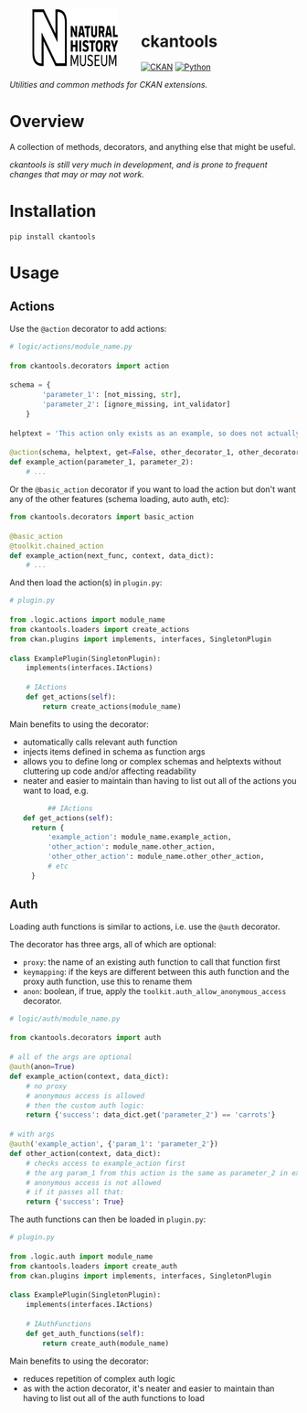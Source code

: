 <img src="https://raw.githubusercontent.com/NaturalHistoryMuseum/ckantools/main/.github/nhm-logo.svg" align="left" width="150px" height="100px" hspace="40"/>

# ckantools

[![CKAN](https://img.shields.io/badge/ckan-2.9.5-orange.svg?style=flat-square)](https://github.com/ckan/ckan)
[![Python](https://img.shields.io/badge/python-3.6%20%7C%203.7%20%7C%203.8-blue.svg?style=flat-square)](https://www.python.org/)

_Utilities and common methods for CKAN extensions._


# Overview

A collection of methods, decorators, and anything else that might be useful.

_ckantools is still very much in development, and is prone to frequent changes that may or may not work._

# Installation

```shell
pip install ckantools
```

# Usage

## Actions

Use the `@action` decorator to add actions:
```python
# logic/actions/module_name.py

from ckantools.decorators import action

schema = {
        'parameter_1': [not_missing, str],
        'parameter_2': [ignore_missing, int_validator]
    }

helptext = 'This action only exists as an example, so does not actually anything.'

@action(schema, helptext, get=False, other_decorator_1, other_decorator_2)
def example_action(parameter_1, parameter_2):
    # ...
```

Or the `@basic_action` decorator if you want to load the action but don't want any of the other features (schema loading, auto auth, etc):
```python
from ckantools.decorators import basic_action

@basic_action
@toolkit.chained_action
def example_action(next_func, context, data_dict):
    # ...
```

And then load the action(s) in `plugin.py`:
```python
# plugin.py

from .logic.actions import module_name
from ckantools.loaders import create_actions
from ckan.plugins import implements, interfaces, SingletonPlugin

class ExamplePlugin(SingletonPlugin):
    implements(interfaces.IActions)
    
    # IActions
    def get_actions(self):
        return create_actions(module_name)
```

Main benefits to using the decorator:
- automatically calls relevant auth function
- injects items defined in schema as function args
- allows you to define long or complex schemas and helptexts without cluttering up code and/or affecting readability
- neater and easier to maintain than having to list out all of the actions you want to load, e.g.
  ```python
        ## IActions
  def get_actions(self):
    return {
        'example_action': module_name.example_action,
        'other_action': module_name.other_action,
        'other_other_action': module_name.other_other_action,
        # etc
    }
  ```

## Auth

Loading auth functions is similar to actions, i.e. use the `@auth` decorator.

The decorator has three args, all of which are optional:
- `proxy`: the name of an existing auth function to call that function first
- `keymapping`: if the keys are different between this auth function and the proxy auth function, use this to rename them
- `anon`: boolean, if true, apply the `toolkit.auth_allow_anonymous_access` decorator.

```python
# logic/auth/module_name.py

from ckantools.decorators import auth

# all of the args are optional
@auth(anon=True)
def example_action(context, data_dict):
    # no proxy
    # anonymous access is allowed
    # then the custom auth logic:
    return {'success': data_dict.get('parameter_2') == 'carrots'}

# with args
@auth('example_action', {'param_1': 'parameter_2'})
def other_action(context, data_dict):
    # checks access to example_action first
    # the arg param_1 from this action is the same as parameter_2 in example_action (not all args/parameters have to be mapped, just the relevant ones)
    # anonymous access is not allowed
    # if it passes all that:
    return {'success': True}
```

The auth functions can then be loaded in `plugin.py`:
```python
# plugin.py

from .logic.auth import module_name
from ckantools.loaders import create_auth
from ckan.plugins import implements, interfaces, SingletonPlugin

class ExamplePlugin(SingletonPlugin):
    implements(interfaces.IActions)
    
    # IAuthFunctions
    def get_auth_functions(self):
        return create_auth(module_name)
```

Main benefits to using the decorator:
- reduces repetition of complex auth logic
- as with the action decorator, it's neater and easier to maintain than having to list out all of the auth functions to load

